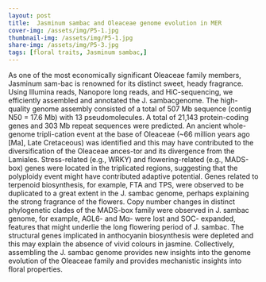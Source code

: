```yaml
---
layout: post
title:  Jasminum sambac and Oleaceae genome evolution in MER
cover-img: /assets/img/P5-1.jpg
thumbnail-img: /assets/img/P5-1.jpg
share-img: /assets/img/P5-3.jpg
tags: [floral traits, Jasminum sambac,]
---
```


As one of the most economically significant Oleaceae family members, Jasminum sam-bac is renowned for its distinct sweet, heady fragrance. Using Illumina reads, Nanopore long reads, and HiC-sequencing, we efficiently assembled and annotated the J. sambacgenome. The high-quality genome assembly consisted of a total of 507 Mb sequence (contig N50 = 17.6 Mb) with 13 pseudomolecules. A total of 21,143 protein-coding genes and 303 Mb repeat sequences were predicted. An ancient whole-genome tripli-cation event at the base of Oleaceae (~66 million years ago [Ma], Late Cretaceous) was identified and this may have contributed to the diversification of the Oleaceae ances-tor and its divergence from the Lamiales. Stress-related (e.g., WRKY) and flowering-related (e.g., MADS-box) genes were located in the triplicated regions, suggesting that the polyploidy event might have contributed adaptive potential. Genes related to terpenoid biosynthesis, for example, FTA and TPS, were observed to be duplicated to a great extent in the J. sambac genome, perhaps explaining the strong fragrance of the flowers. Copy number changes in distinct phylogenetic clades of the MADS-box family were observed in J. sambac genome, for example, AGL6- and Mα- were lost and SOC- expanded, features that might underlie the long flowering period of J. sambac. The structural genes implicated in anthocyanin biosynthesis were depleted and this may explain the absence of vivid colours in jasmine. Collectively, assembling the J. sambac genome provides new insights into the genome evolution of the Oleaceae family and provides mechanistic insights into floral properties.

